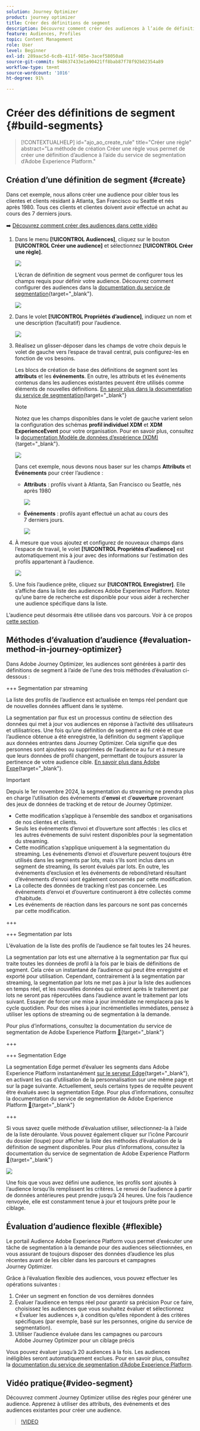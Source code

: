```yaml
---
solution: Journey Optimizer
product: journey optimizer
title: Créer des définitions de segment
description: Découvrez comment créer des audiences à l’aide de définitions de segment.
feature: Audiences, Profiles
topic: Content Management
role: User
level: Beginner
exl-id: 289aac5d-6cdb-411f-985e-3acef58050a8
source-git-commit: 948637433e1a90421ff8bab87f78f92b02354a89
workflow-type: tm+mt
source-wordcount: '1016'
ht-degree: 91%

---
```


# Créer des définitions de segment {#build-segments}

>[!CONTEXTUALHELP]
>id="ajo_ao_create_rule"
>title="Créer une règle"
>abstract="La méthode de création Créer une règle vous permet de créer une définition d’audience à l’aide du service de segmentation d’Adobe Experience Platform."

## Création d’une définition de segment {#create}

Dans cet exemple, nous allons créer une audience pour cibler tous les clientes et clients résidant à Atlanta, San Francisco ou Seattle et nés après 1980. Tous ces clients et clientes doivent avoir effectué un achat au cours des 7 derniers jours.

➡️ [Découvrez comment créer des audiences dans cette vidéo](#video-segment)

1. Dans le menu **[!UICONTROL Audiences]**, cliquez sur le bouton **[!UICONTROL Créer une audience]** et sélectionnez **[!UICONTROL Créer une règle]**.

   ![](assets/create-segment.png)

   L’écran de définition de segment vous permet de configurer tous les champs requis pour définir votre audience. Découvrez comment configurer des audiences dans la [documentation du service de segmentation](https://experienceleague.adobe.com/fr/docs/experience-platform/segmentation/methods/overview){target="_blank"}.

   ![](assets/segment-builder.png)

1. Dans le volet **[!UICONTROL Propriétés d’audience]**, indiquez un nom et une description (facultatif) pour l’audience.

   ![](assets/segment-properties.png)

1. Réalisez un glisser-déposer dans les champs de votre choix depuis le volet de gauche vers l’espace de travail central, puis configurez-les en fonction de vos besoins.

   Les blocs de création de base des définitions de segment sont les **attributs** et les **événements**. En outre, les attributs et les événements contenus dans les audiences existantes peuvent être utilisés comme éléments de nouvelles définitions. [En savoir plus dans la documentation du service de segmentation](https://experienceleague.adobe.com/fr/docs/experience-platform/segmentation/ui/segment-builder#building-blocks){target="_blank"}

   >[!NOTE]
   >
   >Notez que les champs disponibles dans le volet de gauche varient selon la configuration des schémas **profil individuel XDM** et **XDM ExperienceEvent** pour votre organisation.  Pour en savoir plus, consultez la [documentation Modèle de données d’expérience (XDM)](https://experienceleague.adobe.com/docs/experience-platform/xdm/home.html?lang=fr){target="_blank"}.

   ![](assets/drag-fields.png)

   Dans cet exemple, nous devons nous baser sur les champs **Attributs** et **Événements** pour créer l’audience :

   * **Attributs** : profils vivant à Atlanta, San Francisco ou Seattle, nés après 1980

     ![](assets/add-attributes.png)

   * **Événements** : profils ayant effectué un achat au cours des 7 derniers jours.

     ![](assets/add-events.png)

1. À mesure que vous ajoutez et configurez de nouveaux champs dans l’espace de travail, le volet **[!UICONTROL Propriétés d’audience]** est automatiquement mis à jour avec des informations sur l’estimation des profils appartenant à l’audience.

   ![](assets/segment-estimate.png)

1. Une fois l’audience prête, cliquez sur **[!UICONTROL Enregistrer]**. Elle s’affiche dans la liste des audiences Adobe Experience Platform. Notez qu’une barre de recherche est disponible pour vous aider à rechercher une audience spécifique dans la liste.

L’audience peut désormais être utilisée dans vos parcours. Voir à ce propos [cette section](../audience/about-audiences.md).

## Méthodes d’évaluation d’audience {#evaluation-method-in-journey-optimizer}

Dans Adobe Journey Optimizer, les audiences sont générées à partir des définitions de segment à l’aide de l’une des trois méthodes d’évaluation ci-dessous :

+++ Segmentation par streaming

La liste des profils de l’audience est actualisée en temps réel pendant que de nouvelles données affluent dans le système.

La segmentation par flux est un processus continu de sélection des données qui met à jour vos audiences en réponse à l’activité des utilisateurs et utilisatrices. Une fois qu’une définition de segment a été créée et que l’audience obtenue a été enregistrée, la définition du segment s’applique aux données entrantes dans Journey Optimizer. Cela signifie que des personnes sont ajoutées ou supprimées de l’audience au fur et à mesure que leurs données de profil changent, permettant de toujours assurer la pertinence de votre audience cible. [En savoir plus dans Adobe Expe](https://experienceleague.adobe.com/docs/experience-platform/segmentation/ui/streaming-segmentation.html?lang=fr){target="_blank"}.

>[!IMPORTANT]
>
>Depuis le 1er novembre 2024, la segmentation du streaming ne prendra plus en charge l’utilisation des événements d’**envoi** et d’**ouverture** provenant des jeux de données de tracking et de retour de Journey Optimizer.
>
>* Cette modification s’applique à l’ensemble des sandbox et organisations de nos clientes et clients.
>* Seuls les événements d’envoi et d’ouverture sont affectés : les clics et les autres événements de suivi restent disponibles pour la segmentation du streaming.
>* Cette modification s’applique uniquement à la segmentation du streaming. Les événements d’envoi et d’ouverture peuvent toujours être utilisés dans les segments par lots, mais s’ils sont inclus dans un segment de streaming, ils seront évalués par lots. En outre, les événements d’exclusion et les événements de rebond/retard résultant d’événements d’envoi sont également concernés par cette modification.
>* La collecte des données de tracking n’est pas concernée. Les événements d’envoi et d’ouverture continueront à être collectés comme d’habitude.
>* Les événements de réaction dans les parcours ne sont pas concernés par cette modification.

+++

+++ Segmentation par lots

L’évaluation de la liste des profils de l’audience se fait toutes les 24 heures.

La segmentation par lots est une alternative à la segmentation par flux qui traite toutes les données de profil à la fois par le biais de définitions de segment. Cela crée un instantané de l’audience qui peut être enregistré et exporté pour utilisation. Cependant, contrairement à la segmentation par streaming, la segmentation par lots ne met pas à jour la liste des audiences en temps réel, et les nouvelles données qui entrent après le traitement par lots ne seront pas répercutées dans l’audience avant le traitement par lots suivant. Essayer de forcer une mise à jour immédiate ne remplacera pas le cycle quotidien. Pour des mises à jour incrémentielles immédiates, pensez à utiliser les options de streaming ou de segmentation à la demande.

Pour plus d’informations, consultez la documentation du service de segmentation de Adobe Experience Platform [&#128279;](https://experienceleague.adobe.com/docs/experience-platform/segmentation/home.html?lang=fr#batch){target="_blank"}

+++

+++ Segmentation Edge

La segmentation Edge permet d’évaluer les segments dans Adobe Experience Platform instantanément [sur le serveur Edge](https://experienceleague.adobe.com/docs/experience-platform/edge/home.html?lang=fr){target="_blank"}, en activant les cas d’utilisation de la personnalisation sur une même page et sur la page suivante. Actuellement, seuls certains types de requête peuvent être évalués avec la segmentation Edge. Pour plus d’informations, consultez la documentation du service de segmentation de Adobe Experience Platform [&#128279;](https://experienceleague.adobe.com/docs/experience-platform/segmentation/ui/edge-segmentation.html?lang=fr#query-types){target="_blank"}

+++

Si vous savez quelle méthode d’évaluation utiliser, sélectionnez-la à l’aide de la liste déroulante. Vous pouvez également cliquer sur l’icône Parcourir du dossier (loupe) pour afficher la liste des méthodes d’évaluation de la définition de segment disponibles. Pour plus d’informations, consultez la documentation du service de segmentation de Adobe Experience Platform [&#128279;](https://experienceleague.adobe.com/docs/experience-platform/segmentation/ui/segment-builder.html?lang=fr#segment-properties){target="_blank"}

![](assets/evaluation-methods.png)

<!--The determination between batch segmentation and streaming segmentation is made by the system for each audience, based on the complexity and the cost of evaluating the segment definition rule. You can view the evaluation method for each audience in the **[!UICONTROL Evaluation method]** column of the audience list.
    
![](assets/evaluation-method.png)

>[!NOTE]
>
>If the **[!UICONTROL Evaluation method]** column does not display, you  need to add it using configuration button on the top right of the list.-->

Une fois que vous avez défini une audience, les profils sont ajoutés à l’audience lorsqu’ils remplissent les critères. Le renvoi de l’audience à partir de données antérieures peut prendre jusqu’à 24 heures. Une fois l’audience renvoyée, elle est constamment tenue à jour et toujours prête pour le ciblage.

## Évaluation d’audience flexible {#flexible}

Le portail Audience Adobe Experience Platform vous permet d’exécuter une tâche de segmentation à la demande pour des audiences sélectionnées, en vous assurant de toujours disposer des données d’audience les plus récentes avant de les cibler dans les parcours et campagnes Journey Optimizer.

Grâce à l’évaluation flexible des audiences, vous pouvez effectuer les opérations suivantes :

1. Créer un segment en fonction de vos dernières données
1. Évaluer l’audience en temps réel pour garantir sa précision Pour ce faire, choisissez les audiences que vous souhaitez évaluer et sélectionnez « Évaluer les audiences », à condition qu’elles répondent à des critères spécifiques (par exemple, basé sur les personnes, origine du service de segmentation).
1. Utiliser l’audience évaluée dans les campagnes ou parcours Adobe Journey Optimizer pour un ciblage précis

Vous pouvez évaluer jusqu’à 20 audiences à la fois. Les audiences inéligibles seront automatiquement exclues. Pour en savoir plus, consultez la [documentation du service de segmentation d’Adobe Experience Platform](https://experienceleague.adobe.com/fr/docs/experience-platform/segmentation/ui/audience-portal#flexible-audience-evaluation).

## Vidéo pratique{#video-segment}

Découvrez comment Journey Optimizer utilise des règles pour générer une audience. Apprenez à utiliser des attributs, des événements et des audiences existantes pour créer une audience.

>[!VIDEO](https://video.tv.adobe.com/v/3430324?quality=12&captions=fre_fr)
